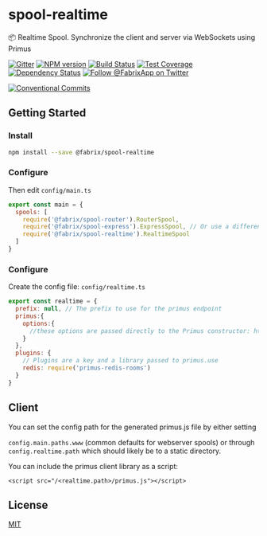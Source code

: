 # spool-realtime
:package: Realtime Spool. Synchronize the client and server via WebSockets using Primus

[![Gitter][gitter-image]][gitter-url]
[![NPM version][npm-image]][npm-url]
[![Build Status][ci-image]][ci-url]
[![Test Coverage][coverage-image]][coverage-url]
[![Dependency Status][daviddm-image]][daviddm-url]
[![Follow @FabrixApp on Twitter][twitter-image]][twitter-url]

[![Conventional Commits](https://img.shields.io/badge/Conventional%20Commits-1.0.0-yellow.svg)](https://conventionalcommits.org)

## Getting Started

### Install

```sh
npm install --save @fabrix/spool-realtime
```

### Configure 

Then edit `config/main.ts `

```js
export const main = {
  spools: [
    require('@fabrix/spool-router').RouterSpool,
    require('@fabrix/spool-express').ExpressSpool, // Or use a different Webserver Spool such as Hapi, Polka, Koa
    require('@fabrix/spool-realtime').RealtimeSpool
  ]
}
```

### Configure

Create the config file: `config/realtime.ts `

```js
export const realtime = {
  prefix: null, // The prefix to use for the primus endpoint
  primus:{
    options:{
      //these options are passed directly to the Primus constructor: https://github.com/primus/primus#getting-started
    }
  },
  plugins: {
    // Plugins are a key and a library passed to primus.use
    redis: require('primus-redis-rooms')
  }
}
```

## Client
You can set the config path for the generated primus.js file by either setting

`config.main.paths.www` (common defaults for webserver spools) or through `config.realtime.path` which should likely be to a static directory.

You can include the primus client library as a script:
```
<script src="/<realtime.path>/primus.js"></script>
```

## License
[MIT](https://github.com/fabrix-app/spool-realtime/blob/master/LICENSE)

[npm-image]: https://img.shields.io/npm/v/@fabrix/spool-realtime.svg?style=flat-square
[npm-url]: https://npmjs.org/package/@fabrix/spool-realtime
[ci-image]: https://img.shields.io/circleci/project/github/fabrix-app/spool-realtime/master.svg
[ci-url]: https://circleci.com/gh/fabrix-app/spool-realtime/tree/master
[daviddm-image]: http://img.shields.io/david/fabrix-app/spool-realtime.svg?style=flat-square
[daviddm-url]: https://david-dm.org/fabrix-app/spool-realtime
[gitter-image]: http://img.shields.io/badge/+%20GITTER-JOIN%20CHAT%20%E2%86%92-1DCE73.svg?style=flat-square
[gitter-url]: https://gitter.im/fabrix-app/Lobby
[twitter-image]: https://img.shields.io/twitter/follow/FabrixApp.svg?style=social
[twitter-url]: https://twitter.com/FabrixApp
[coverage-image]: https://img.shields.io/codeclimate/coverage/github/fabrix-app/spool-realtime.svg?style=flat-square
[coverage-url]: https://codeclimate.com/github/fabrix-app/spool-realtime/coverage
